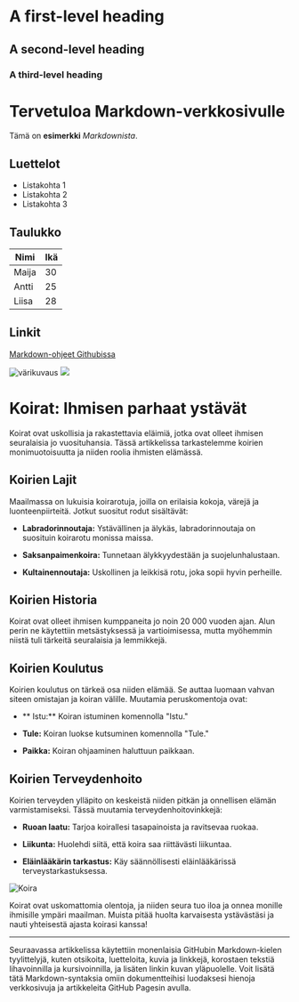 # A first-level heading
## A second-level heading
### A third-level heading

# Tervetuloa Markdown-verkkosivulle

Tämä on **esimerkki** *Markdownista*.

## Luettelot

- Listakohta 1
- Listakohta 2
- Listakohta 3

## Taulukko

| Nimi    | Ikä  |
| ------- | ---- |
| Maija   | 30   |
| Antti   | 25   |
| Liisa   | 28   |

## Linkit

[Markdown-ohjeet Githubissa](https://github.com/adam-p/markdown-here/wiki/Markdown-Cheatsheet)

![värikuvaus](https://www.australianpaimenkoirat.fi/images/Laurankuvat/dante_seisoo2.jpeg)
<picture><img src="https://www.sidewalkdog.com/wp-content/uploads/2023/06/maud-slaats-F6fM4Yay0mY-unsplash-scaled.jpg"></picture>


# Koirat: Ihmisen parhaat ystävät

Koirat ovat uskollisia ja rakastettavia eläimiä, jotka ovat olleet ihmisen seuralaisia jo vuosituhansia. Tässä artikkelissa tarkastelemme koirien monimuotoisuutta ja niiden roolia ihmisten elämässä.

## Koirien Lajit

Maailmassa on lukuisia koirarotuja, joilla on erilaisia kokoja, värejä ja luonteenpiirteitä. Jotkut suositut rodut sisältävät:

- **Labradorinnoutaja:** Ystävällinen ja älykäs, labradorinnoutaja on suosituin koirarotu monissa maissa.

- **Saksanpaimenkoira:** Tunnetaan älykkyydestään ja suojelunhalustaan.

- **Kultainennoutaja:** Uskollinen ja leikkisä rotu, joka sopii hyvin perheille.

## Koirien Historia

Koirat ovat olleet ihmisen kumppaneita jo noin 20 000 vuoden ajan. Alun perin ne käytettiin metsästyksessä ja vartioimisessa, mutta myöhemmin niistä tuli tärkeitä seuralaisia ja lemmikkejä.

## Koirien Koulutus

Koirien koulutus on tärkeä osa niiden elämää. Se auttaa luomaan vahvan siteen omistajan ja koiran välille. Muutamia peruskomentoja ovat:

- ** Istu:** Koiran istuminen komennolla "Istu."

- **Tule:** Koiran luokse kutsuminen komennolla "Tule."

- **Paikka:** Koiran ohjaaminen haluttuun paikkaan.

## Koirien Terveydenhoito

Koirien terveyden ylläpito on keskeistä niiden pitkän ja onnellisen elämän varmistamiseksi. Tässä muutamia terveydenhoitovinkkejä:

- **Ruoan laatu:** Tarjoa koirallesi tasapainoista ja ravitsevaa ruokaa.

- **Liikunta:** Huolehdi siitä, että koira saa riittävästi liikuntaa.

- **Eläinlääkärin tarkastus:** Käy säännöllisesti eläinlääkärissä terveystarkastuksessa.

![Koira]([https://via.placeholder.com/350x250](https://www.sidewalkdog.com/wp-content/uploads/2023/06/maud-slaats-F6fM4Yay0mY-unsplash-scaled.jpg))

Koirat ovat uskomattomia olentoja, ja niiden seura tuo iloa ja onnea monille ihmisille ympäri maailman. Muista pitää huolta karvaisesta ystävästäsi ja nauti yhteisestä ajasta koirasi kanssa!

---

Seuraavassa artikkelissa käytettiin monenlaisia GitHubin Markdown-kielen tyylittelyjä, kuten otsikoita, luetteloita, kuvia ja linkkejä, korostaen tekstiä lihavoinnilla ja kursivoinnilla, ja lisäten linkin kuvan yläpuolelle. Voit lisätä tätä Markdown-syntaksia omiin dokumentteihisi luodaksesi hienoja verkkosivuja ja artikkeleita GitHub Pagesin avulla.

